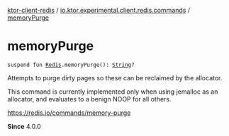 [ktor-client-redis](../index.md) / [io.ktor.experimental.client.redis.commands](index.md) / [memoryPurge](./memory-purge.md)

# memoryPurge

`suspend fun `[`Redis`](../io.ktor.experimental.client.redis/-redis/index.md)`.memoryPurge(): `[`String`](https://kotlinlang.org/api/latest/jvm/stdlib/kotlin/-string/index.html)`?`

Attempts to purge dirty pages so these can be reclaimed by the allocator.

This command is currently implemented only when using jemalloc as an allocator,
and evaluates to a benign NOOP for all others.

https://redis.io/commands/memory-purge

**Since**
4.0.0

